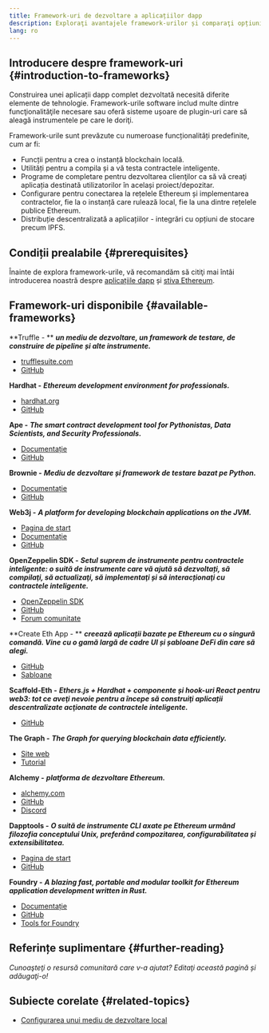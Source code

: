 ```yaml
---
title: Framework-uri de dezvoltare a aplicațiilor dapp
description: Exploraţi avantajele framework-urilor și comparaţi opțiunile disponibile.
lang: ro
---
```


## Introducere despre framework-uri \{#introduction-to-frameworks}

Construirea unei aplicații dapp complet dezvoltată necesită diferite elemente de tehnologie. Framework-urile software includ multe dintre funcţionalităţile necesare sau oferă sisteme ușoare de plugin-uri care să aleagă instrumentele pe care le doriţi.

Framework-urile sunt prevăzute cu numeroase funcționalități predefinite, cum ar fi:

- Funcții pentru a crea o instanță blockchain locală.
- Utilități pentru a compila și a vă testa contractele inteligente.
- Programe de completare pentru dezvoltarea clienţilor ca să vă creaţi aplicația destinată utilizatorilor în același proiect/depozitar.
- Configurare pentru conectarea la rețelele Ethereum și implementarea contractelor, fie la o instanță care rulează local, fie la una dintre rețelele publice Ethereum.
- Distribuție descentralizată a aplicațiilor - integrări cu opțiuni de stocare precum IPFS.

## Condiții prealabile \{#prerequisites}

Înainte de explora framework-urile, vă recomandăm să citiţi mai întâi introducerea noastră despre [aplicațiile dapp](/developers/docs/dapps/) și [stiva Ethereum](/developers/docs/ethereum-stack/).

## Framework-uri disponibile \{#available-frameworks}

**Truffle - ** **_un mediu de dezvoltare, un framework de testare, de construire de pipeline și alte instrumente._**

- [trufflesuite.com](https://www.trufflesuite.com/)
- [GitHub](https://github.com/trufflesuite/truffle)

**Hardhat -** **_Ethereum development environment for professionals._**

- [hardhat.org](https://hardhat.org)
- [GitHub](https://github.com/nomiclabs/hardhat)

**Ape -** **_The smart contract development tool for Pythonistas, Data Scientists, and Security Professionals._**

- [Documentație](https://docs.apeworx.io/ape/stable/)
- [GitHub](https://github.com/ApeWorX/ape)

**Brownie -** **_Mediu de dezvoltare și framework de testare bazat pe Python._**

- [Documentație](https://eth-brownie.readthedocs.io/en/latest/)
- [GitHub](https://github.com/eth-brownie/brownie)

**Web3j -** **_A platform for developing blockchain applications on the JVM._**

- [Pagina de start](https://www.web3labs.com/web3j-sdk)
- [Documentație](https://docs.web3j.io)
- [GitHub](https://github.com/web3j/web3j)

**OpenZeppelin SDK -** **_Setul suprem de instrumente pentru contractele inteligente: o suită de instrumente care vă ajută să dezvoltați, să compilaţi, să actualizaţi, să implementaţi și să interacționaţi cu contractele inteligente._**

- [OpenZeppelin SDK](https://openzeppelin.com/sdk/)
- [GitHub](https://github.com/OpenZeppelin/openzeppelin-sdk)
- [Forum comunitate](https://forum.openzeppelin.com/c/support/17)

**Create Eth App - ** **_creează aplicații bazate pe Ethereum cu o singură comandă. Vine cu o gamă largă de cadre UI și șabloane DeFi din care să alegi._**

- [GitHub](https://github.com/paulrberg/create-eth-app)
- [Șabloane](https://github.com/PaulRBerg/create-eth-app/tree/develop/templates)

**Scaffold-Eth -** **_Ethers.js + Hardhat + componente și hook-uri React pentru web3: tot ce aveţi nevoie pentru a începe să construiţi aplicații descentralizate acţionate de contractele inteligente._**

- [GitHub](https://github.com/austintgriffith/scaffold-eth)

**The Graph -** **_The Graph for querying blockchain data efficiently._**

- [Site web](https://thegraph.com/)
- [Tutorial](/developers/tutorials/the-graph-fixing-web3-data-querying/)

**Alchemy -** **_platforma de dezvoltare Ethereum._**

- [alchemy.com](https://www.alchemy.com/)
- [GitHub](https://github.com/alchemyplatform)
- [Discord](https://discord.com/invite/A39JVCM)

**Dapptools -** **_O suită de instrumente CLI axate pe Ethereum urmând filozofia conceptului Unix, preferând compozitarea, configurabilitatea și extensibilitatea._**

- [Pagina de start](https://dapp.tools/)
- [GitHub](https://github.com/dapphub/dapptools/)

**Foundry -** **_A blazing fast, portable and modular toolkit for Ethereum application development written in Rust._**

- [Documentație](https://book.getfoundry.sh/)
- [GitHub](https://github.com/gakonst/foundry/)
- [Tools for Foundry](https://github.com/crisgarner/awesome-foundry)

## Referințe suplimentare \{#further-reading}

_Cunoaşteţi o resursă comunitară care v-a ajutat? Editaţi această pagină și adăugaţi-o!_

## Subiecte corelate \{#related-topics}

- [Configurarea unui mediu de dezvoltare local](/developers/local-environment/)
